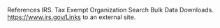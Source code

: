 References
IRS. Tax Exempt Organization Search Bulk Data Downloads. https://www.irs.gov/Links to an external site.
